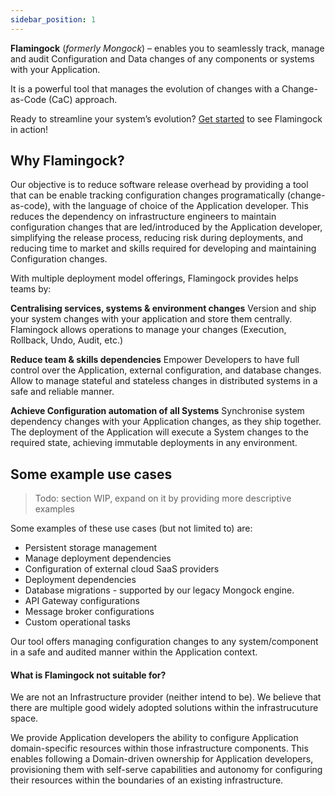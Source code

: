 ```yaml
---
sidebar_position: 1
---
```


**Flamingock** (*formerly Mongock*) – enables you to seamlessly track, manage and audit Configuration and Data changes of any components or systems with your Application. 

It is a powerful tool that manages the evolution of changes with a Change-as-Code (CaC) approach.

Ready to streamline your system’s evolution? [Get started](../get-started.md) to see Flamingock in action! 

## Why Flamingock?
Our objective is to reduce software release overhead by providing a tool that can be enable tracking configuration changes  programatically (change-as-code), with the language of choice of the Application developer.  This reduces the dependency on infrastructure engineers to maintain configuration changes that are led/introduced by the Application developer, simplifying the release process, reducing risk during deployments, and reducing time to market and skills required for developing and maintaining Configuration changes.

With multiple deployment model offerings, Flamingock provides helps teams by:

**Centralising services, systems & environment changes**
Version and ship your system changes with your application and store them centrally. Flamingock allows operations to manage your changes (Execution, Rollback, Undo, Audit, etc.)

**Reduce team & skills dependencies**
Empower Developers to have full control over the Application, external configuration, and database changes. Allow to manage stateful and stateless changes in distributed systems in a safe and reliable manner.

**Achieve Configuration automation of all Systems**
Synchronise system dependency changes with your Application changes, as they ship together. The deployment of the Application will execute a System changes to the required state, achieving immutable deployments in any environment.


## Some example use cases

> Todo: section WIP, expand on it by providing more descriptive examples

Some examples of these use cases (but not limited to) are:

- Persistent storage management
- Manage deployment dependencies
- Configuration of external cloud SaaS providers
- Deployment dependencies
- Database migrations - supported by our legacy Mongock engine.
- API Gateway configurations
- Message broker configurations
- Custom operational tasks

Our tool offers managing configuration changes to any system/component in a safe and audited manner within the Application context.


#### What is Flamingock not suitable for?

We are not an Infrastructure provider (neither intend to be). We believe that there are multiple good widely adopted solutions within the infrastrucuture space. 

We provide Application developers the ability to configure Application domain-specific resources within those infrastructure components. This enables following a Domain-driven ownership for Application developers, provisioning them with self-serve capabilities and autonomy for configuring their resources within the boundaries of an existing infrastructure.